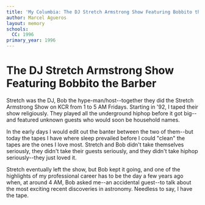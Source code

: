 ```yaml
---
title: 'My Columbia: The DJ Stretch Armstrong Show Featuring Bobbito the Barber'
author: Marcel Agueros
layout: memory
schools:
  CC: 1996
primary_year: 1996
---
```

# The DJ Stretch Armstrong Show Featuring Bobbito the Barber

Stretch was the DJ, Bob the hype-man/host--together they did the Stretch Armstrong Show on KCR from 1 to 5 AM Fridays. Starting in '92, I taped their show religiously. They played all the underground hiphop before it got big--and featured unknown guests who would soon be household names.

In the early days I would edit out the banter between the two of them--but today the tapes I have where sleep prevailed before I could "clean" the tapes are the ones I love most. Stretch and Bob didn't take themselves seriously, they didn't take their guests seriously, and they didn't take hiphop seriously--they just loved it.

Stretch eventually left the show, but Bob kept it going, and one of the highlights of my professional career has to be the day a few years ago when, at around 4 AM, Bob asked me--an accidental guest--to talk about the most exciting recent discoveries in astronomy. Needless to say, I have the tape.
